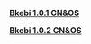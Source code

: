 **[Bkebi 1.0.1 CN&OS](https://cdn.discordapp.com/attachments/1072831171639115796/1073274371642241137/bkebi-1.0.1.7z)**

**[Bkebi 1.0.2 CN&OS](https://cdn.discordapp.com/attachments/1072831171639115796/1073997610861465790/bkebi-1.0.2.7z)**
